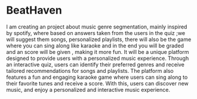 # BeatHaven
 I am creating an project about music genre segmentation, mainly inspired by spotify, where based on answers taken from the users in the quiz ;we will suggest them songs, personalized playlists, there will also be the game where you can sing along like karaoke and in the end you will be graded and an score will be given , making it more fun.
 It will be a unique platform designed to provide users with a personalized music experience. Through an interactive quiz, users can identify their preferred genres and receive tailored recommendations for songs and playlists. The platform also features a fun and engaging karaoke game where users can sing along to their favorite tunes and receive a score. With this, users can discover new music, and enjoy a personalized and interactive music experience.

